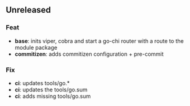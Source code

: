 ## Unreleased

### Feat

- **base**: inits viper, cobra and start a go-chi router with a route to the module package
- **commitizen**: adds commitizen configuration + pre-commit

### Fix

- **ci**: updates tools/go.*
- **ci**: updates the tools/go.sum
- **ci**: adds missing tools/go.sum

